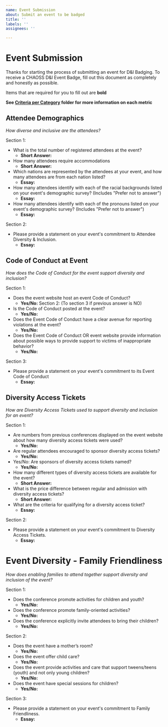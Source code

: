```yaml
---
name: Event Submission
about: Submit an event to be badged
title: ''
labels: ''
assignees: ''

---
```


# Event Submission

Thanks for starting the process of submitting an event for D&I Badging. To receive a CHAOSS D&I Event Badge, fill out this document as completely and honestly as possible.

Items that are required for you to fill out are __bold__

**See [Criteria per Category](https://github.com/Nebrethar/Docs-Diversity-Inclusion-Badging/tree/master/Event/Criteria-per-Category) folder for more information on each metric**

## Attendee Demographics

_How diverse and inclusive are the attendees?_

Section 1:
  * What is the total number of registered attendees at the event?
    * __Short Answer:__ 
  * How many attendees require accommodations
    * __Short Answer:__ 
  * Which nations are represented by the attendees at your event, and how many attendees are from each nation listed?
    * __Essay:__ 
  * How many attendees identify with each of the racial backgrounds listed on your event's demographic survey? (Includes "Prefer not to answer")
    * __Essay:__ 
  * How many attendees identify with each of the pronouns listed on your event's demographic survey? (Includes "Prefer not to answer")
    * __Essay:__ 
  
Section 2:
* Please provide a statement on your event's commitment to Attendee Diversity & Inclusion.
  * __Essay:__ 

## Code of Conduct at Event

_How does the Code of Conduct for the event support diversity and inclusion?_

Section 1:
  * Does the event website host an event Code of Conduct?
    * __Yes/No:__ 
  Section 2: (To section 3 if previous answer is NO)
  * Is the Code of Conduct posted at the event?
    * __Yes/No:__ 
  * Does the Event Code of Conduct have a clear avenue for reporting violations at the event?
    * __Yes/No:__ 
  * Does the Event Code of Conduct OR event website provide information about possible ways to provide support to victims of inappropriate behavior?
    * __Yes/No:__ 
    
Section 3:
  * Please provide a statement on your event's commitment to its Event Code of Conduct
    * __Essay:__

## Diversity Access Tickets

_How are Diversity Access Tickets used to support diversity and inclusion for an event?_

Section 1:
  * Are numbers from previous conferences displayed on the event website about how many diversity access tickets were used?
    * __Yes/No:__
  * Are regular attendees encouraged to sponsor diversity access tickets?
    * __Yes/No:__
  * Yes/No: Are sponsors of diversity access tickets named?
    * __Yes/No:__
  * How many different types of diversity access tickets are available for the event?
    * __Short Answer:__ 
  * What is the price difference between regular and admission with diversity access tickets?
    * __Short Answer:__ 
  * What are the criteria for qualifying for a diversity access ticket?
    * __Essay:__ 
    
Section 2: 
  * Please provide a statement on your event's commitment to Diversity Access Tickets.
    * __Essay:__ 

# Event Diversity - Family Friendliness

_How does enabling families to attend together support diversity and inclusion of the event?_

Section 1:
  * Does the conference promote activities for children and youth?
    * __Yes/No:__
  * Does the conference promote family-oriented activities?
    * __Yes/No:__
  * Does the conference explicitly invite attendees to bring their children?
    * __Yes/No:__
    
  Section 2:
  * Does the event have a mother’s room?
    * __Yes/No:__
  * Does the event offer child care?
    * __Yes/No:__
  * Does the event provide activities and care that support tweens/teens (youth) and not only young children?
    * __Yes/No:__
  * Does the event have special sessions for children?
    * __Yes/No:__
    
Section 3:
  * Please provide a statement on your event's commitment to Family Friendliness.
    * __Essay:__
